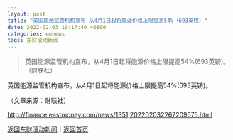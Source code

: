 ```yaml
---
layout: post
title: "英国能源监管机构宣布 从4月1日起将能源价格上限提高54%（693英镑）"
date: 2022-02-03 19:17:40 +0800
categories: emnews
tags: 东财滚动新闻
---
```

> 英国能源监管机构宣布，从4月1日起将能源价格上限提高54%(693英镑)。（财联社）

<p>英国能源监管机构宣布，从4月1日起将能源价格上限提高54%(693英镑)。</p><p class="em_media">（文章来源：财联社）</p>

<http://finance.eastmoney.com/news/1351,202202032267209575.html>

[返回东财滚动新闻](//finews.withounder.com/emnews/)｜[返回首页](//finews.withounder.com/)